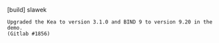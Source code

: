 [build] slawek

    Upgraded the Kea to version 3.1.0 and BIND 9 to version 9.20 in the
    demo.
    (Gitlab #1856)
